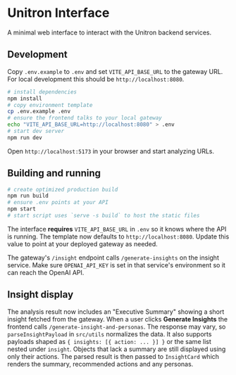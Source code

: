 # Unitron Interface

A minimal web interface to interact with the Unitron backend services.

## Development

Copy `.env.example` to `.env` and set `VITE_API_BASE_URL` to the gateway URL.
For local development this should be `http://localhost:8080`.

```bash
# install dependencies
npm install
# copy environment template
cp .env.example .env
# ensure the frontend talks to your local gateway
echo "VITE_API_BASE_URL=http://localhost:8080" > .env
# start dev server
npm run dev
```

Open `http://localhost:5173` in your browser and start analyzing URLs.

## Building and running

```bash
# create optimized production build
npm run build
# ensure .env points at your API
npm start
# start script uses `serve -s build` to host the static files
```

The interface **requires** `VITE_API_BASE_URL` in `.env` so it knows where the
API is running. The template now defaults to `http://localhost:8080`. Update
this value to point at your deployed gateway as needed.

The gateway's `/insight` endpoint calls `/generate-insights` on the insight service.
Make sure `OPENAI_API_KEY` is set in that service's environment so it can reach the OpenAI API.

## Insight display

The analysis result now includes an "Executive Summary" showing a short
insight fetched from the gateway. When a user clicks **Generate
Insights** the frontend calls `/generate-insight-and-personas`. The
response may vary, so `parseInsightPayload` in `src/utils` normalizes
the data. It also supports payloads shaped as `{ insights: [{ action: ... }] }`
or the same list nested under `insight`. Objects that lack a summary are
still displayed using only their actions. The parsed result is then passed
to `InsightCard` which renders the summary, recommended actions and any
personas.
